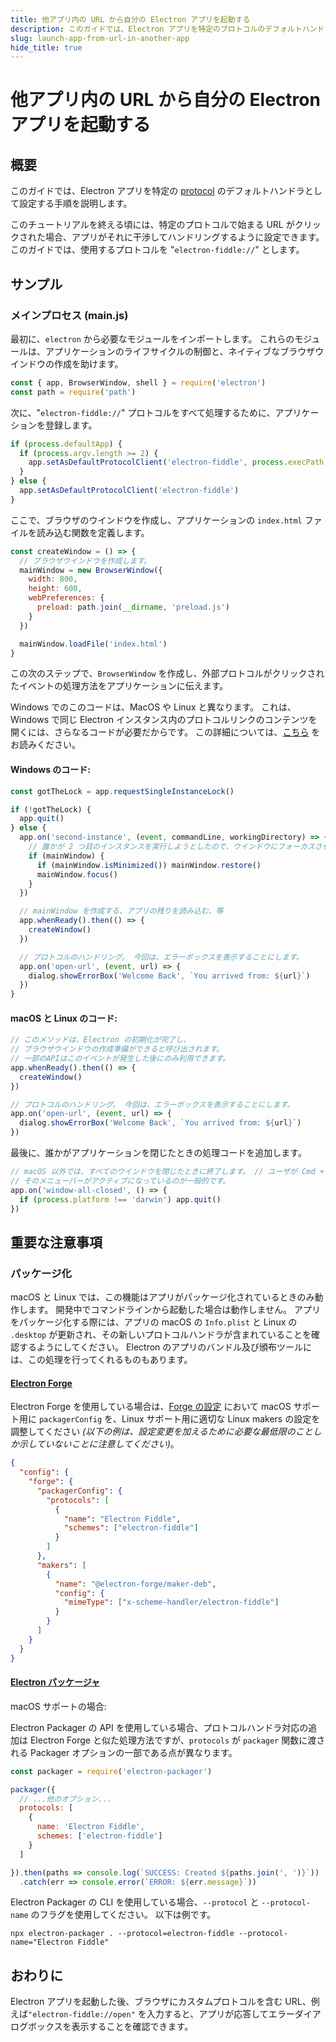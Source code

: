 ```yaml
---
title: 他アプリ内の URL から自分の Electron アプリを起動する
description: このガイドでは、Electron アプリを特定のプロトコルのデフォルトハンドラとして設定する手順を説明します。
slug: launch-app-from-url-in-another-app
hide_title: true
---
```


# 他アプリ内の URL から自分の Electron アプリを起動する

## 概要

<!-- ✍ Update this section if you want to provide more details -->

このガイドでは、Electron アプリを特定の [protocol](https://www.electronjs.org/docs/api/protocol) のデフォルトハンドラとして設定する手順を説明します。

このチュートリアルを終える頃には、特定のプロトコルで始まる URL がクリックされた場合、アプリがそれに干渉してハンドリングするように設定できます。 このガイドでは、使用するプロトコルを "`electron-fiddle://`" とします。

## サンプル

### メインプロセス (main.js)

最初に、`electron` から必要なモジュールをインポートします。 これらのモジュールは、アプリケーションのライフサイクルの制御と、ネイティブなブラウザウインドウの作成を助けます。

```javascript
const { app, BrowserWindow, shell } = require('electron')
const path = require('path')
```

次に、"`electron-fiddle://`" プロトコルをすべて処理するために、アプリケーションを登録します。

```javascript
if (process.defaultApp) {
  if (process.argv.length >= 2) {
    app.setAsDefaultProtocolClient('electron-fiddle', process.execPath, [path.resolve(process.argv[1])])
  }
} else {
  app.setAsDefaultProtocolClient('electron-fiddle')
}
```

ここで、ブラウザのウインドウを作成し、アプリケーションの `index.html` ファイルを読み込む関数を定義します。

```javascript
const createWindow = () => {
  // ブラウザウインドウを作成します。
  mainWindow = new BrowserWindow({
    width: 800,
    height: 600,
    webPreferences: {
      preload: path.join(__dirname, 'preload.js')
    }
  })

  mainWindow.loadFile('index.html')
}
```

この次のステップで、`BrowserWindow` を作成し、外部プロトコルがクリックされたイベントの処理方法をアプリケーションに伝えます。

Windows でのこのコードは、MacOS や Linux と異なります。 これは、Windows で同じ Electron インスタンス内のプロトコルリンクのコンテンツを開くには、さらなるコードが必要だからです。 この詳細については、[こちら](https://www.electronjs.org/docs/api/app#apprequestsingleinstancelock) をお読みください。

#### Windows のコード:

```javascript
const gotTheLock = app.requestSingleInstanceLock()

if (!gotTheLock) {
  app.quit()
} else {
  app.on('second-instance', (event, commandLine, workingDirectory) => {
    // 誰かが 2 つ目のインスタンスを実行しようとしたので、ウインドウにフォーカスさせなければなりません。
    if (mainWindow) {
      if (mainWindow.isMinimized()) mainWindow.restore()
      mainWindow.focus()
    }
  })

  // mainWindow を作成する、アプリの残りを読み込む、等
  app.whenReady().then(() => {
    createWindow()
  })

  // プロトコルのハンドリング。 今回は、エラーボックスを表示することにします。
  app.on('open-url', (event, url) => {
    dialog.showErrorBox('Welcome Back', `You arrived from: ${url}`)
  })
}
```

#### macOS と Linux のコード:

```javascript
// このメソッドは、Electron の初期化が完了し、
// ブラウザウインドウの作成準備ができると呼び出されます。
// 一部のAPIはこのイベントが発生した後にのみ利用できます。
app.whenReady().then(() => {
  createWindow()
})

// プロトコルのハンドリング。 今回は、エラーボックスを表示することにします。
app.on('open-url', (event, url) => {
  dialog.showErrorBox('Welcome Back', `You arrived from: ${url}`)
})
```

最後に、誰かがアプリケーションを閉じたときの処理コードを追加します。

```javascript
// macOS 以外では、すべてのウインドウを閉じたときに終了します。 // ユーザが Cmd + Q で明示的に終了するまで、アプリケーションと
// そのメニューバーがアクティブになっているのが一般的です。
app.on('window-all-closed', () => {
  if (process.platform !== 'darwin') app.quit()
})
```

## 重要な注意事項

### パッケージ化

macOS と Linux では、この機能はアプリがパッケージ化されているときのみ動作します。 開発中でコマンドラインから起動した場合は動作しません。 アプリをパッケージ化する際には、アプリの macOS の `Info.plist` と Linux の `.desktop` が更新され、その新しいプロトコルハンドラが含まれていることを確認するようにしてください。 Electron のアプリのバンドル及び頒布ツールには、この処理を行ってくれるものもあります。

#### [Electron Forge](https://electronforge.io)

Electron Forge を使用している場合は、[Forge の設定](https://www.electronforge.io/configuration) において macOS サポート用に `packagerConfig` を、Linux サポート用に適切な Linux makers の設定を調整してください _(以下の例は、設定変更を加えるために必要な最低限のことしか示していないことに注意してください)_。

```json
{
  "config": {
    "forge": {
      "packagerConfig": {
        "protocols": [
          {
            "name": "Electron Fiddle",
            "schemes": ["electron-fiddle"]
          }
        ]
      },
      "makers": [
        {
          "name": "@electron-forge/maker-deb",
          "config": {
            "mimeType": ["x-scheme-handler/electron-fiddle"]
          }
        }
      ]
    }
  }
}
```

#### [Electron パッケージャ](https://github.com/electron/electron-packager)

macOS サポートの場合:

Electron Packager の API を使用している場合、プロトコルハンドラ対応の追加は Electron Forge と似た処理方法ですが、`protocols` が `packager` 関数に渡される Packager オプションの一部である点が異なります。

```javascript
const packager = require('electron-packager')

packager({
  // ...他のオプション...
  protocols: [
    {
      name: 'Electron Fiddle',
      schemes: ['electron-fiddle']
    }
  ]

}).then(paths => console.log(`SUCCESS: Created ${paths.join(', ')}`))
  .catch(err => console.error(`ERROR: ${err.message}`))
```

Electron Packager の CLI を使用している場合、`--protocol` と `--protocol-name` のフラグを使用してください。 以下は例です。

```shell
npx electron-packager . --protocol=electron-fiddle --protocol-name="Electron Fiddle"
```

## おわりに

Electron アプリを起動した後、ブラウザにカスタムプロトコルを含む URL、例えば`"electron-fiddle://open"` を入力すると、アプリが応答してエラーダイアログボックスを表示することを確認できます。

<!--
    Because Electron examples usually require multiple files (HTML, CSS, JS
    for the main and renderer process, etc.), we use this custom code block
    for Fiddle (https://www.electronjs.org/fiddle).
    Please modify any of the files in the referenced folder to fit your
    example.
    The content in this codeblock will not be rendered in the website so you
    can leave it empty.
-->

```fiddle docs/fiddles/system/protocol-handler/launch-app-from-URL-in-another-app

```

<!-- ✍ Explanation of the code below -->
